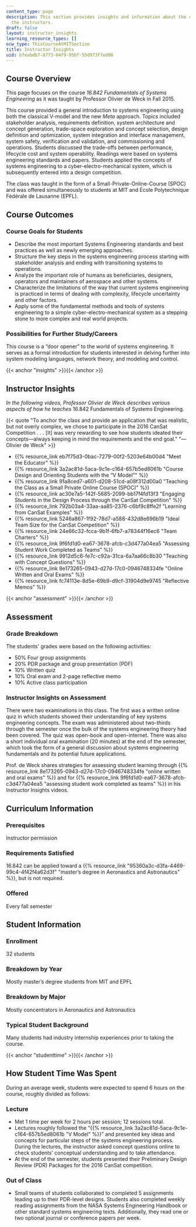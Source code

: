 ```yaml
---
content_type: page
description: This section provides insights and information about the course from
  the instructors.
draft: false
layout: instructor_insights
learning_resource_types: []
ocw_type: ThisCourseAtMITSection
title: Instructor Insights
uid: bfeabdb7-8773-04f9-95bf-55d973f7ed00
---
```

## Course Overview

This page focuses on the course *16.842 Fundamentals of Systems Engineering* as it was taught by Professor Olivier de Weck in Fall 2015.

This course provided a general introduction to systems engineering using both the classical V-model and the new *Meta* approach. Topics included stakeholder analysis, requirements definition, system architecture and concept generation, trade-space exploration and concept selection, design definition and optimization, system integration and interface management, system safety, verification and validation, and commissioning and operations. Students discussed the trade-offs between performance, lifecycle cost and system operability. Readings were based on systems engineering standards and papers. Students applied the concepts of systems engineering to a cyber-electro-mechanical system, which is subsequently entered into a design competition.

The class was taught in the form of a Small-Private-Online-Course (SPOC) and was offered simultaneously to students at MIT and École Polytechnique Fédérale de Lausanne (EPFL).

## Course Outcomes

### Course Goals for Students

- Describe the most important Systems Engineering standards and best practices as well as newly emerging approaches.
- Structure the key steps in the systems engineering process starting with stakeholder analysis and ending with transitioning systems to operations.
- Analyze the important role of humans as beneficiaries, designers, operators and maintainers of aerospace and other systems.
- Characterize the limitations of the way that current systems engineering is practiced in terms of dealing with complexity, lifecycle uncertainty and other factors.
- Apply some of the fundamental methods and tools of systems engineering to a simple cyber-electro-mechanical system as a stepping stone to more complex and real world projects.

### Possibilities for Further Study/Careers

This course is a “door opener” to the world of systems engineering. It serves as a formal introduction for students interested in delving further into system modeling languages, network theory, and modeling and control.

{{< anchor "insights" >}}{{< /anchor >}}

## Instructor Insights

*In the following videos, Professor Olivier de Weck describes various aspects of how he teaches* 16.842 Fundamentals of Systems Engineering.

{{< quote "To anchor the class and provide an application that was realistic, but not overly complex, we chose to participate in the 2016 CanSat Competition . . . [It] was very rewarding to see how students ideated their concepts—always keeping in mind the requirements and the end goal." "— Olivier de Weck" >}}

- {{% resource_link eb7f75d3-0bac-7279-00f2-5203e64b00d4 "Meet the Educator" %}}
- {{% resource_link 3a2ac81d-5aca-9c1e-c164-657b5ed8061b "Course Design and Orienting Students with the “V Model”" %}}
- {{% resource_link 91a8ced7-a601-d208-51cd-a08f312d00a0 "Teaching the Class as a Small Private Online Course (SPOC)" %}}
- {{% resource_link ac30e7a5-142f-5685-2099-bb17f4fd13f3 "Engaging Students in the Design Process through the CanSat Competition" %}}
- {{% resource_link 792b03a4-33aa-aa85-2376-c6bf9c8ffe2f "Learning from CanSat Examples" %}}
- {{% resource_link 5246a867-1f92-78d7-a588-432d8e696b19 "Ideal Team Size for the CanSat Competition" %}}
- {{% resource_link 24e66c32-fcca-9b1f-6fb7-a78344f16ec6 "Team Charters" %}}
- {{% resource_link 9f6fd1d0-ea67-3678-afcb-c3d477a04ea5 "Assessing Student Work Completed as Teams" %}}
- {{% resource_link 9912d5c6-fe7c-c92a-31ca-6a7aa66c8b30 "Teaching with Concept Questions" %}}
- {{% resource_link 8e173265-0943-d27d-17c0-0946748334fe "Online Written and Oral Exams" %}}
- {{% resource_link fc74113e-8d5e-69b9-d9cf-31904d9e9745 "Reflective Memos" %}}

{{< anchor "assessment" >}}{{< /anchor >}}

## Assessment

### Grade Breakdown

The students' grades were based on the following activities:

- 50% Four group assignments
- 20% PDR package and group presentation (PDF)
- 10% Written quiz
- 10% Oral exam and 2-page reflective memo
- 10% Active class participation

### Instructor Insights on Assessment

There were two examinations in this class. The first was a written online quiz in which students showed their understanding of key systems engineering concepts. The exam was administered about two-thirds through the semester once the bulk of the systems engineering theory had been covered. The quiz was open-book and open-internet. There was also a short individual oral examination (20 minutes) at the end of the semester, which took the form of a general discussion about systems engineering fundamentals and its potential future applications.

Prof. de Weck shares strategies for assessing student learning through {{% resource_link 8e173265-0943-d27d-17c0-0946748334fe "online written and oral exams" %}} and for {{% resource_link 9f6fd1d0-ea67-3678-afcb-c3d477a04ea5 "assessing student work completed as teams" %}} in his Instructor Insights videos.

## Curriculum Information

### Prerequisites

Instructor permission

### Requirements Satisfied

16.842 can be applied toward a {{% resource_link "95360a3c-d3fa-4469-99c4-4f42f4a62d3f" "master’s degree in Aeronautics and Astronautics" %}}, but is not required.  

### Offered

Every fall semester

## Student Information

### Enrollment

32 students

### Breakdown by Year

Mostly master’s degree students from MIT and EPFL

### Breakdown by Major

Mostly concentrators in Aeronautics and Astronautics

### Typical Student Background

Many students had industry internship experiences prior to taking the course.

{{< anchor "studenttime" >}}{{< /anchor >}}

## How Student Time Was Spent

During an average week, students were expected to spend 6 hours on the course, roughly divided as follows:

### Lecture

- Met 1 time per week for 2 hours per session; 12 sessions total.
- Lectures roughly followed the “{{% resource_link 3a2ac81d-5aca-9c1e-c164-657b5ed8061b "V Model" %}}” and presented key ideas and concepts for particular steps of the systems engineering process. During the lectures, the instructor asked concept questions online to check students’ conceptual understanding and to take attendance.
- At the end of the semester, students presented their Preliminary Design Review (PDR) Packages for the 2016 CanSat competition.

### Out of Class

- Small teams of students collaborated to completed 5 assignments leading up to their PDR-level designs. Students also completed weekly reading assignments from the NASA Systems Engineering Handbook or other standard systems engineering texts. Additionally, they read one or two optional journal or conference papers per week.